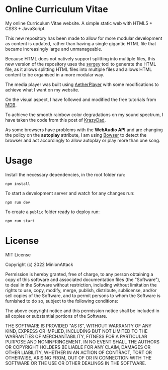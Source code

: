 # Online Curriculum Vitae

My online Curriculum Vitae website. A simple static web with HTML5 + CSS3 + JavaScript.

This new repository has been made to allow for more modular development as content is updated, rather than having a single gigantic HTML
file that became increasingly large and unmanageable.

Because HTML does not natively support splitting into multiple files, this new version of the repository uses
the [sergey](https://sergey.cool/) tool to generate the HTML file, as it allows splitting HTML files into multiple files and allows HTML
content to be organised in a more modular way.

The media player was built using [AetherPlayer](https://github.com/peinhu/AetherPlayer) with some modifications to achieve what I want on my
website.

On the visual aspect, I have followed and modified the free tutorials from [MDB](https://mdbootstrap.com/education/bootstrap/).

To achieve the smooth rainbow color degradations on my sound spectrum, I have taken the code from this post
of [KrazyDad](https://krazydad.com/tutorials/makecolors.php).

As some browsers have problems with the **WebAudio API** and are changing the policy on the **autoplay** attribute, I am
using [Bowser](https://github.com/lancedikson/bowser) to detect the browser and act accordingly to allow autoplay or play more than one
song.

# Usage

Install the necessary dependencies, in the root folder run:

`npm install`

To start a development server and watch for any changes run:

`npm run dev`

To create a `public` folder ready to deploy run:

`npm run start`

# License

MIT License

Copyright (c) 2022 MinionAttack

Permission is hereby granted, free of charge, to any person obtaining a copy
of this software and associated documentation files (the "Software"), to deal
in the Software without restriction, including without limitation the rights
to use, copy, modify, merge, publish, distribute, sublicense, and/or sell
copies of the Software, and to permit persons to whom the Software is
furnished to do so, subject to the following conditions:

The above copyright notice and this permission notice shall be included in all
copies or substantial portions of the Software.

THE SOFTWARE IS PROVIDED "AS IS", WITHOUT WARRANTY OF ANY KIND, EXPRESS OR
IMPLIED, INCLUDING BUT NOT LIMITED TO THE WARRANTIES OF MERCHANTABILITY,
FITNESS FOR A PARTICULAR PURPOSE AND NONINFRINGEMENT. IN NO EVENT SHALL THE
AUTHORS OR COPYRIGHT HOLDERS BE LIABLE FOR ANY CLAIM, DAMAGES OR OTHER
LIABILITY, WHETHER IN AN ACTION OF CONTRACT, TORT OR OTHERWISE, ARISING FROM,
OUT OF OR IN CONNECTION WITH THE SOFTWARE OR THE USE OR OTHER DEALINGS IN THE
SOFTWARE.